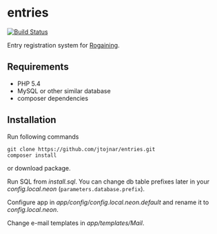 entries
=======

[![Build Status](https://travis-ci.org/jtojnar/entries.svg?branch=master)](https://travis-ci.org/jtojnar/entries)

Entry registration system for [Rogaining](http://en.wikipedia.org/wiki/Rogaining).

Requirements
------------

* PHP 5.4
* MySQL or other similar database
* composer dependencies

Installation
------------
Run following commands

	git clone https://github.com/jtojnar/entries.git
	composer install

or download package.

Run SQL from *install.sql*. You can change db table prefixes later in your *config.local.neon* (`parameters.database.prefix`).

Configure app in *app/config/config.local.neon.default* and rename it to *config.local.neon*.

Change e-mail templates in *app/templates/Mail*.
